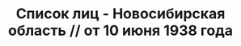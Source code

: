 ---
title: Список лиц - Новосибирская область // от 10 июня 1938 года
description: РГАСПИ, ф.17, т.9, оп.171, дело 417, лист 102
images:
- /disk/pictures/v09/17-171-417-102.jpg
- /disk/pictures/v09/17-171-417-103.jpg
- /disk/pictures/v09/17-171-417-104.jpg
- /disk/pictures/v09/17-171-417-105.jpg
- /disk/pictures/v09/17-171-417-106.jpg
- /disk/pictures/v09/17-171-417-107.jpg
---